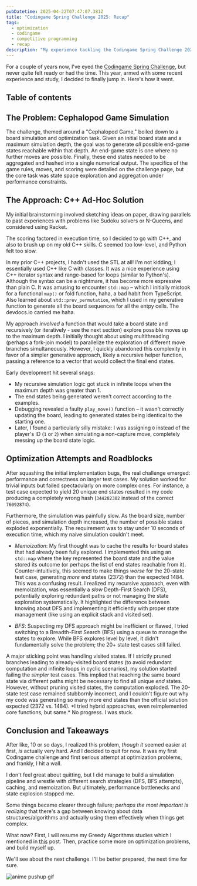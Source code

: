 ```yaml
---
pubDatetime: 2025-04-22T07:47:07.381Z
title: "Codingame Spring Challenge 2025: Recap"
tags:
  - optimization
  - codingame
  - competitive programming
  - recap
description: "My experience tackling the Codingame Spring Challenge 2025 - Cehpalopod Game Simulation, Optimization problem."
---
```


For a couple of years now, I've eyed the [Codingame Spring Challenge](https://www.codingame.com/contests/spring-challenge-2025), but never quite felt ready or had the time. This year, armed with some recent experience and study, I decided to finally jump in. Here's how it went.

## Table of contents

## The Problem: Cephalopod Game Simulation

The challenge, themed around a "Cephalopod Game," boiled down to a board simulation and optimization task. Given an initial board state and a maximum simulation depth, the goal was to generate _all_ possible end-game states reachable within that depth. An end-game state is one where no further moves are possible. Finally, these end states needed to be aggregated and hashed into a single numerical output. The specifics of the game rules, moves, and scoring were detailed on the challenge page, but the core task was state space exploration and aggregation under performance constraints.

## The Approach: C++ Ad-Hoc Solution

My initial brainstorming involved sketching ideas on paper, drawing parallels to past experiences with problems like Sudoku solvers or N-Queens, and considered using Racket.

The scoring factored in execution time, so I decided to go with C++, and also to brush up on my old C++ skills. C seemed too low-level, and Python felt too slow.

In my prior C++ projects, I hadn't used the STL at all! I'm not kidding; I essentially used C++ like C with classes. It was a nice experience using C++ iterator syntax and range-based for loops (similar to Python's). Although the syntax can be a nightmare, it has become more expressive than plain C. It was amusing to encounter `std::map` – which I initially mistook for a functional `map()` or fold function, haha, a bad habit from TypeScript. Also learned about `std::prev_permutation`, which I used in my generative function to generate all the board sequences for all the entpy cells. The devdocs.io carried me haha.

My approach _involved_ a function that would take a board state and recursively (or iteratively - see the next section) explore possible moves up to the maximum depth. I initially thought about using multithreading (perhaps a fork-join model) to parallelize the exploration of different move branches simultaneously. However, I quickly abandoned this complexity in favor of a simpler generative approach, likely a recursive helper function, passing a reference to a vector that would collect the final end states.

Early development hit several snags:

- My recursive simulation logic got stuck in infinite loops when the maximum depth was greater than 1.
- The end states being generated weren't correct according to the examples.
- Debugging revealed a faulty `play_move()` function – it wasn't correctly updating the board, leading to generated states being identical to the starting one.
- Later, I found a particularly silly mistake: I was assigning `0` instead of the player's ID (`1` or `2`) when simulating a non-capture move, completely messing up the board state logic.

## Optimization Attempts and Roadblocks

After squashing the initial implementation bugs, the real challenge emerged: performance and correctness on larger test cases. My solution worked for trivial inputs but failed spectacularly on more complex ones. For instance, a test case expected to yield 20 unique end states resulted in my code producing a completely wrong hash (`344282302` instead of the correct `76092874`).

Furthermore, the simulation was painfully slow. As the board size, number of pieces, and simulation depth increased, the number of possible states exploded exponentially. The requirement was to stay under 10 seconds of execution time, which my naive simulation couldn't meet.

- _Memoization_: My first thought was to cache the results for board states that had already been fully explored. I implemented this using an `std::map` where the key represented the board state and the value stored its outcome (or perhaps the list of end states reachable from it). Counter-intuitively, this seemed to make things _worse_ for the 20-state test case, generating _more_ end states (2372) than the expected 1484. This was a confusing result. I realized my recursive approach, even with memoization, was essentially a _slow_ Depth-First Search (DFS), potentially exploring redundant paths or not managing the state exploration systematically. It highlighted the difference between knowing about DFS and implementing it efficiently with proper state management (like using an explicit stack and visited set).

- _BFS_: Suspecting my DFS approach might be inefficient or flawed, I tried switching to a Breadth-First Search (BFS) using a queue to manage the states to explore. While BFS explores level by level, it didn't fundamentally solve the problem; the 20+ state test cases still failed.

A major sticking point was handling visited states. If I strictly pruned branches leading to already-visited board states (to avoid redundant computation and infinite loops in cyclic scenarios), my solution started failing the _simpler_ test cases. This implied that reaching the same board state via different paths might be necessary to find all unique _end_ states. However, without pruning visited states, the computation exploded. The 20-state test case remained stubbornly incorrect, and I couldn't figure out why my code was generating so many more end states than the official solution expected (2372 vs. 1484). \*I tried hybrid approaches, even reimplemented core functions, but same.\* No progress. I was stuck.

## Conclusion and Takeaways

After like, 10 or so days, I realized this problem, _though_ _it_ seemed easier at first, _is_ actually very hard. And I decided to quit for now. It was my first Codingame challenge and first serious attempt at optimization problems, and frankly, I hit a wall.

I don't feel great about quitting, but I did manage to build a simulation pipeline and wrestle with different search strategies (DFS, BFS attempts), caching, and memoization. But ultimately, performance bottlenecks and state explosion stopped me.

Some things became clearer through failure; _perhaps the most important is realizing_ that there's a gap between knowing about data structures/algorithms and actually using them effectively when things get complex.

What now? First, I will resume my Greedy Algorithms studies which I mentioned in [this](/posts/course-review-coursera-tim-roughgarden-algorithms-2-graph-data-structure) post. Then, practice some more on optimization problems, and build myself up.

We'll see about the next challenge. I'll be better prepared, the next time for sure.

![anime pushup gif](https://media1.tenor.com/m/tPfQ0zzL2g0AAAAC/push-up-okarun.gif)
